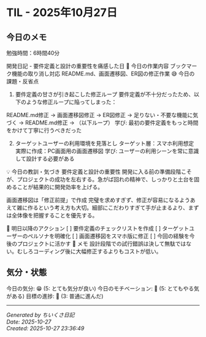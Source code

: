 # TIL - 2025年10月27日

## 今日のメモ
勉強時間：6時間40分

開発日記 - 要件定義と設計の重要性を痛感した日
📅 今日の作業内容
ブックマーク機能の取り消し対応
README.md、画面遷移図、ER図の修正作業
😅 今日の課題・反省点
1. 要件定義の甘さが引き起こした修正ループ
要件定義が不十分だったため、以下のような修正ループに陥ってしまった：

README.md修正 → 画面遷移図修正 → ER図修正 → 
足りない・不要な機能に気づく → README.md修正 → （以下ループ）
学び: 最初の要件定義をもっと時間をかけて丁寧に行うべきだった

2. ターゲットユーザーの利用環境を見落とし
ターゲット層：スマホ利用想定
実際に作成：PC画面用の画面遷移図
学び: ユーザーの利用シーンを常に意識して設計する必要がある

💡 今日の教訓・気づき
要件定義と設計の重要性
開発に入る前の準備段階こそが、プロジェクトの成功を左右する。急がば回れの精神で、しっかりと土台を固めることが結果的に開発効率を上げる。

画面遷移図は「修正前提」で作成
完璧を求めすぎず、修正が容易になるようあえて雑に作るという考え方も大切。細部にこだわりすぎて手が止まるより、まずは全体像を把握することを優先する。

🎯 明日以降のアクション
[ ] 要件定義のチェックリストを作成
[ ] ターゲットユーザーのペルソナを明確化
[ ] 画面遷移図をスマホ版に修正
[ ] 今回の経験を今後のプロジェクトに活かす
📝 メモ
設計段階での試行錯誤は決して無駄ではない。むしろコーディング後に大幅修正するよりもコストが低い。

## 気分・状態
今日の気分: 😁 (5: とても気分が良い)
今日のモチベーション: 🌈 (5: とてもやる気がある)
目標の進捗: 🌱 (3: 普通に進んだ)

---
*Generated by ちいくさ日記*  
*Date: 2025-10-27*  
*Created: 2025-10-27 23:36:49*
